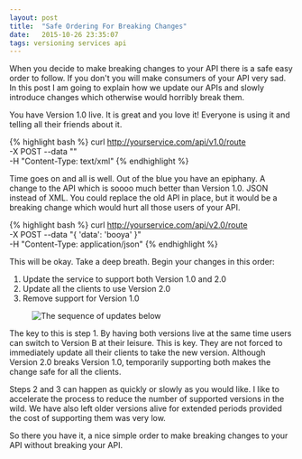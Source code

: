 ```yaml
---
layout: post
title:  "Safe Ordering For Breaking Changes"
date:   2015-10-26 23:35:07
tags: versioning services api
---
```


When you decide to make
breaking changes to your API there is a safe easy order to follow. If you
don't you will make consumers of your API very sad. In this post I am going to
explain how we update our APIs and slowly introduce changes which
otherwise would horribly break them.

You have Version 1.0 live. It is great and you love it! Everyone is using it and
telling all their friends about it.

{% highlight bash %}
curl http://yourservice.com/api/v1.0/route \
  -X POST --data "<data />" \
  -H "Content-Type: text/xml"
{% endhighlight %}

Time goes on and all is well. Out of the blue you have an epiphany. A change to
the API which is soooo much better than Version 1.0. JSON instead of XML. You could replace the old
API in place, but it would be a breaking change which would hurt all those
users of your API.

{% highlight bash %}
curl http://yourservice.com/api/v2.0/route \
  -X POST --data "{ 'data': 'booya' }" \
  -H "Content-Type: application/json"
{% endhighlight %}

This will be okay. Take a deep breath. Begin your changes in this order:

1. Update the service to support both Version 1.0 and 2.0
2. Update all the clients to use Version 2.0
3. Remove support for Version 1.0

<figure>
	<img
		title="Its as easy as 1, 2 and 3"
		alt="The sequence of updates below"
		src="{{ site.url }}/images/safe-versionning.jpg" />
</figure>

The key to this is step 1. By having both versions live at the same time users
can switch to Version B at their leisure. This is key. They are not forced
to immediately update all their clients to take the new version. Although Version 2.0 breaks Version 1.0,
temporarily supporting both makes the change safe for all the clients.

Steps 2 and 3 can happen as quickly or slowly as you would like. I like to
accelerate the process to reduce the number of supported versions in the wild.
We have also left older versions alive for extended periods provided the cost
of supporting them was very low.

So there you have it, a nice simple order to make breaking changes to your API
without breaking your API.
